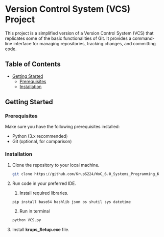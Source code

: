 # Version Control System (VCS) Project

This project is a simplified version of a Version Control System (VCS) that replicates some of the basic functionalities of Git. It provides a command-line interface for managing repositories, tracking changes, and committing code.

## Table of Contents

- [Getting Started](#getting-started)
  - [Prerequisites](#prerequisites)
  - [Installation](#installation)

## Getting Started

### Prerequisites

Make sure you have the following prerequisites installed:

- Python (3.x recommended)
- Git (optional, for comparison)

### Installation

1. Clone the repository to your local machine.

   ```bash
   git clone https://github.com/KrupS224/WoC_6.0_Systems_Programming_Krupesh.git
   ```

2. Run code in your preferred IDE.
   1. Install required libraries.
   ```bash
   pip install base64 hashlib json os shutil sys datetime
   ```
   2. Run in terminal
   ```bash
   python VCS.py
   ```

3. Install **krups_Setup.exe** file.
